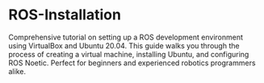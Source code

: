 # ROS-Installation
Comprehensive tutorial on setting up a ROS development environment using VirtualBox and Ubuntu 20.04. This guide walks you through the process of creating a virtual machine, installing Ubuntu, and configuring ROS Noetic. Perfect for beginners and experienced robotics programmers alike.
